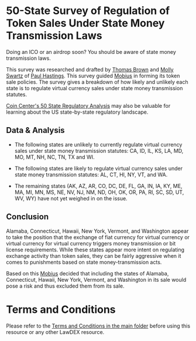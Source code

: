 # 50-State Survey of Regulation of Token Sales Under State Money Transmission Laws

Doing an ICO or an airdrop soon? You should be aware of state money transmission laws. 

This survey was researched and drafted by [Thomas Brown](https://www.paulhastings.com/professionals/details/tombrown) and [Molly Swartz](https://www.paulhastings.com/professionals/details/mollyswartz) of [Paul Hastings](https://www.paulhastings.com). This survey guided [Mobius](https://mobius.network) in forming its token sale policies. The survey gives a breakdown of how likely and unlikely each state is to regulate virtual currency sales under state money transmission statutes.

[Coin Center's 50 State Regulatory Analysis](https://coincenter.org/page/state-digital-currency-regulatory-tracker) may also be valuable for learning about the US state-by-state regulatory landscape.

## Data & Analysis
* The following states are unlikely to currently regulate virtual currency sales under state money transmission statutes: CA, ID, IL, KS, LA, MD, MO, MT, NH, NC, TN, TX and WI.

* The following states are likely to regulate virtual currency sales under state money transmission statutes: AL, CT, HI, NY, VT, and WA.

* The remaining states (AK, AZ, AR, CO, DC, DE, FL, GA, IN, IA, KY, ME, MA, MI, MN, MS, NE, NV, NJ, NM, ND, OH, OK, OR, PA, RI, SC, SD, UT, WV, WY) have not yet weighed in on the issue.

## Conclusion

Alamaba, Connecticut, Hawaii, New York, Vermont, and Washington appear to take the position that the exchange of fiat currency for virtual currency or virtual currency for virtual currency triggers money transmission or bit license requirements. While these states appear more intent on regulating exchange activity than token sales, they can be fairly aggressive when it comes to punishments based on state money-transmission acts.

Based on this [Mobius](https://mobius.network) decided that including the states of Alamaba, Connecticut, Hawaii, New York, Vermont, and Washington in its sale would pose a risk and thus excluded them from its sale.

# Terms and Conditions

Please refer to the [Terms and Conditions in the main folder](https://github.com/LawDEX/LawDEX) before using this resource or any other LawDEX resource. 

